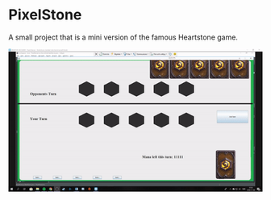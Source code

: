 # PixelStone
A small project that is a mini version of the famous Heartstone game.

<img src = "PixelStone/images/gitHubPreview.gif">

